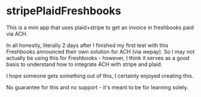 # stripePlaidFreshbooks
This is a mini app that uses plaid+stripe to get an invoice in freshbooks paid via ACH.

In all honestly, literally 2 days after I finished my first test with this Freshbooks announced their own solution for ACH (via wepay). So I may not actually be using this for Freshbooks - however, I think it serves as a good basis to understand how to integrate ACH with stripe and plaid.

I hope someone gets something out of this, I certainly enjoyed creating this.

No guarantee for this and no support - it's meant to be for learning solely.

